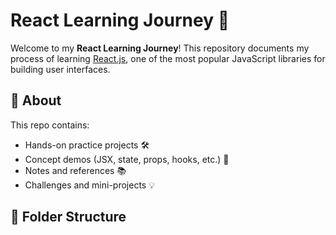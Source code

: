 # React Learning Journey 🚀

Welcome to my **React Learning Journey**! This repository documents my process of learning [React.js](https://reactjs.org/), one of the most popular JavaScript libraries for building user interfaces.

## 🧠 About

This repo contains:
- Hands-on practice projects 🛠️
- Concept demos (JSX, state, props, hooks, etc.) 🔁
- Notes and references 📚
- Challenges and mini-projects 💡

## 📁 Folder Structure

